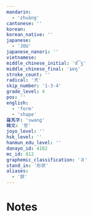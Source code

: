 ```yaml
---
mandarin:
  - 'zhuàng'
cantonese: ''
korean:
korean_native: ''
japanese:
  - 'JOU'
japanese_nanori: ''
vietnamese:
middle_chinese_initial: 'd͡ʒ'
middle_chinese_final: 'ɨɐŋ'
stroke_count: ''
radical: '犬'
skip_number: '1-3-4'
grade_level: 4
pos: ''
english:
  - 'form'
  - 'shape'
羅馬字: 'swang'
韓文: '좡'
joyo_level: ''
hsk_level: ''
hanmun_edu_level: ''
danayo_id: 4182
mc_id: 812
graphemic_classification: '爿'
stand_in: '形状'
aliases:
  - '狀'
---
```


# Notes
